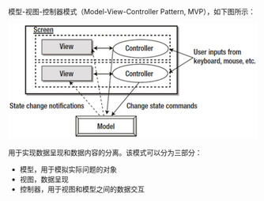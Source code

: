 模型-视图-控制器模式（Model-View-Controller Pattern, MVP），如下图所示：

![](images\mvc_1.png)

用于实现数据呈现和数据内容的分离。该模式可以分为三部分：
- 模型，用于模拟实际问题的对象
- 视图，数据呈现
- 控制器，用于视图和模型之间的数据交互



